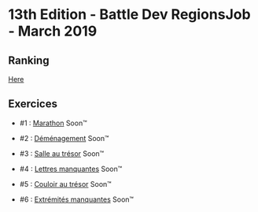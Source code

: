 # 13th Edition - Battle Dev RegionsJob - March 2019

## Ranking

[Here](ranking.md)

## Exercices

- #1 : [Marathon](exercice-1.js) Soon™

- #2 : [Déménagement](exercice-2.js) Soon™

- #3 : [Salle au trésor](exercice-3.js) Soon™

- #4 : [Lettres manquantes](exercice-4.js) Soon™

- #5 : [Couloir au trésor](exercice-5.js) Soon™

- #6 : [Extrémités manquantes](exercice-6.js) Soon™